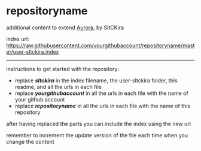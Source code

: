 # repositoryname
additional content to extend [Aurora](https://aurorabuilder.com/), by SltCKira

index url: https://raw.githubusercontent.com/yourgithubaccount/repositoryname/master/user-sltckira.index

---

instructions to get started with the repository:

- replace ***sltckira*** in the index filename, the user-sltckira folder, this readme, and all the urls in each file
- replace ***yourgithubaccount*** in all the urls in each file with the name of your github account
- replace ***repositoryname*** in all the urls in each file with the name of this repository

after having replaced the parts you can include the index using the new url

remember to increment the update version of the file each time when you change the content
